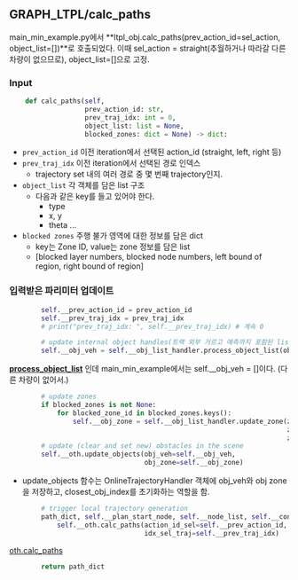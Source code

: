 ## GRAPH_LTPL/calc_paths

main_min_example.py에서 **ltpl_obj.calc_paths(prev_action_id=sel_action, object_list=[])**로 호출되었다.
이때 sel_action = straight(추월하거나 따라갈 다른 차량이 없으므로), object_list=[]으로 고정.

### Input
```python
    def calc_paths(self,
                   prev_action_id: str,
                   prev_traj_idx: int = 0,
                   object_list: list = None,
                   blocked_zones: dict = None) -> dict:
```
- `prev_action_id` 이전 iteration에서 선택된 action_id (straight, left, right 등)
- `prev_traj_idx` 이전 iteration에서 선택된 경로 인덱스
  - trajectory set 내의 여러 경로 중 몇 번째 trajectory인지.
- `object_list` 각 객체를 담은 list 구조
  - 다음과 같은 key를 들고 있어야 한다.
    - type
    - x, y
    - theta ...
- `blocked zones` 주행 불가 영역에 대한 정보를 담은 dict
  - key는 Zone ID, value는 zone 정보를 담은 list
  - [blocked layer numbers, blocked node numbers, left bound of region, right bound of region]

### 입력받은 파리미터 업데이트

```python
        self.__prev_action_id = prev_action_id
        self.__prev_traj_idx = prev_traj_idx
        # print("prev_traj_idx: ", self.__prev_traj_idx) # 계속 0
```

```python
        # update internal object handles(트랙 외부 거르고 예측까지 포함된 list 리턴)
        self.__obj_veh = self.__obj_list_handler.process_object_list(object_list=object_list) 
```
**[process_object_list](process_object_list.md)** 인데 main_min_example에서는 self.__obj_veh = []이다. (다른 차량이 없어서.)

```python
        # update zones
        if blocked_zones is not None:
            for blocked_zone_id in blocked_zones.keys():
                self.__obj_zone = self.__obj_list_handler.update_zone(zone_id=blocked_zone_id,
                                                                      zone_data=blocked_zones[blocked_zone_id],
                                                                      zone_type='nodes')
        # update (clear and set new) obstacles in the scene
        self.__oth.update_objects(obj_veh=self.__obj_veh,
                                  obj_zone=self.__obj_zone)

```
- update_objects 함수는 OnlineTrajectoryHandler 객체에 obj_veh와 obj zone을 저장하고, closest_obj_index를 초기화하는 역할을 함.

```python
        # trigger local trajectory generation
        path_dict, self.__plan_start_node, self.__node_list, self.__const_path_seg = \
            self.__oth.calc_paths(action_id_sel=self.__prev_action_id,
                                  idx_sel_traj=self.__prev_traj_idx)
```
[oth.calc_paths](oth.calc_paths.md)

```python
        return path_dict
```